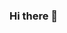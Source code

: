### Hi there 👋

<!--
**toncelli-j-neu/toncelli-j-neu** is a ✨ _special_ ✨ repository because its `README.md` (this file) appears on your GitHub profile.

Here are some ideas to get you started:

- 🔭 I’m currently working on Fundies 1
- 🌱 I’m currently learning Racket and Python
- 👯 I’m looking to collaborate on projects for AI club
- 💬 Ask me about my other projects
- 📫 How to reach me: toncelli.j@northeastern.edu
- 😄 Pronouns: He/Him
- ⚡ Fun fact: I make really good mac and cheese
-->
